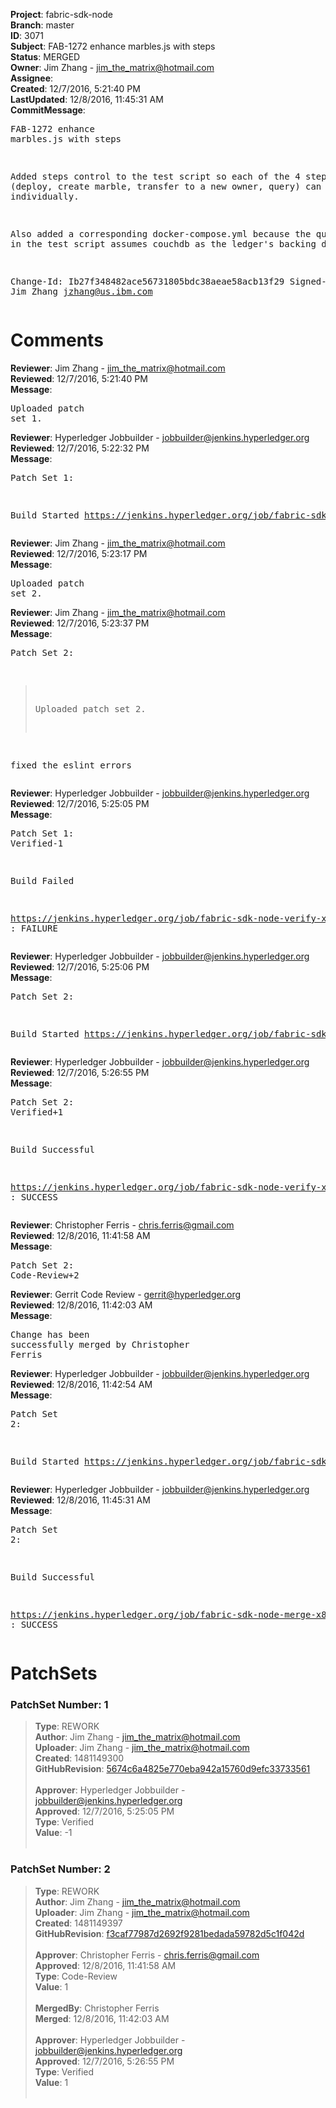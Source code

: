 <strong>Project</strong>: fabric-sdk-node<br><strong>Branch</strong>: master<br><strong>ID</strong>: 3071<br><strong>Subject</strong>: FAB-1272 enhance marbles.js with steps<br><strong>Status</strong>: MERGED<br><strong>Owner</strong>: Jim Zhang - jim_the_matrix@hotmail.com<br><strong>Assignee</strong>:<br><strong>Created</strong>: 12/7/2016, 5:21:40 PM<br><strong>LastUpdated</strong>: 12/8/2016, 11:45:31 AM<br><strong>CommitMessage</strong>:<br><pre>FAB-1272 enhance marbles.js with steps

Added steps control to the test script so each of the 4 steps
(deploy, create marble, transfer to a new owner, query) can
be performed individually.

Also added a corresponding docker-compose.yml because the
query step in the test script assumes couchdb as the ledger's
backing database.

Change-Id: Ib27f348482ace56731805bdc38aeae58acb13f29
Signed-off-by: Jim Zhang <jzhang@us.ibm.com>
</pre><h1>Comments</h1><strong>Reviewer</strong>: Jim Zhang - jim_the_matrix@hotmail.com<br><strong>Reviewed</strong>: 12/7/2016, 5:21:40 PM<br><strong>Message</strong>: <pre>Uploaded patch set 1.</pre><strong>Reviewer</strong>: Hyperledger Jobbuilder - jobbuilder@jenkins.hyperledger.org<br><strong>Reviewed</strong>: 12/7/2016, 5:22:32 PM<br><strong>Message</strong>: <pre>Patch Set 1:

Build Started https://jenkins.hyperledger.org/job/fabric-sdk-node-verify-x86_64/165/</pre><strong>Reviewer</strong>: Jim Zhang - jim_the_matrix@hotmail.com<br><strong>Reviewed</strong>: 12/7/2016, 5:23:17 PM<br><strong>Message</strong>: <pre>Uploaded patch set 2.</pre><strong>Reviewer</strong>: Jim Zhang - jim_the_matrix@hotmail.com<br><strong>Reviewed</strong>: 12/7/2016, 5:23:37 PM<br><strong>Message</strong>: <pre>Patch Set 2:

> Uploaded patch set 2.

fixed the eslint errors</pre><strong>Reviewer</strong>: Hyperledger Jobbuilder - jobbuilder@jenkins.hyperledger.org<br><strong>Reviewed</strong>: 12/7/2016, 5:25:05 PM<br><strong>Message</strong>: <pre>Patch Set 1: Verified-1

Build Failed 

https://jenkins.hyperledger.org/job/fabric-sdk-node-verify-x86_64/165/ : FAILURE</pre><strong>Reviewer</strong>: Hyperledger Jobbuilder - jobbuilder@jenkins.hyperledger.org<br><strong>Reviewed</strong>: 12/7/2016, 5:25:06 PM<br><strong>Message</strong>: <pre>Patch Set 2:

Build Started https://jenkins.hyperledger.org/job/fabric-sdk-node-verify-x86_64/166/</pre><strong>Reviewer</strong>: Hyperledger Jobbuilder - jobbuilder@jenkins.hyperledger.org<br><strong>Reviewed</strong>: 12/7/2016, 5:26:55 PM<br><strong>Message</strong>: <pre>Patch Set 2: Verified+1

Build Successful 

https://jenkins.hyperledger.org/job/fabric-sdk-node-verify-x86_64/166/ : SUCCESS</pre><strong>Reviewer</strong>: Christopher Ferris - chris.ferris@gmail.com<br><strong>Reviewed</strong>: 12/8/2016, 11:41:58 AM<br><strong>Message</strong>: <pre>Patch Set 2: Code-Review+2</pre><strong>Reviewer</strong>: Gerrit Code Review - gerrit@hyperledger.org<br><strong>Reviewed</strong>: 12/8/2016, 11:42:03 AM<br><strong>Message</strong>: <pre>Change has been successfully merged by Christopher Ferris</pre><strong>Reviewer</strong>: Hyperledger Jobbuilder - jobbuilder@jenkins.hyperledger.org<br><strong>Reviewed</strong>: 12/8/2016, 11:42:54 AM<br><strong>Message</strong>: <pre>Patch Set 2:

Build Started https://jenkins.hyperledger.org/job/fabric-sdk-node-merge-x86_64/47/</pre><strong>Reviewer</strong>: Hyperledger Jobbuilder - jobbuilder@jenkins.hyperledger.org<br><strong>Reviewed</strong>: 12/8/2016, 11:45:31 AM<br><strong>Message</strong>: <pre>Patch Set 2:

Build Successful 

https://jenkins.hyperledger.org/job/fabric-sdk-node-merge-x86_64/47/ : SUCCESS</pre><h1>PatchSets</h1><h3>PatchSet Number: 1</h3><blockquote><strong>Type</strong>: REWORK<br><strong>Author</strong>: Jim Zhang - jim_the_matrix@hotmail.com<br><strong>Uploader</strong>: Jim Zhang - jim_the_matrix@hotmail.com<br><strong>Created</strong>: 1481149300<br><strong>GitHubRevision</strong>: [5674c6a4825e770eba942a15760d9efc33733561](https://github.com/hyperledger/fabric-sdk-node/commit/5674c6a4825e770eba942a15760d9efc33733561)<br><br><strong>Approver</strong>: Hyperledger Jobbuilder - jobbuilder@jenkins.hyperledger.org<br><strong>Approved</strong>: 12/7/2016, 5:25:05 PM<br><strong>Type</strong>: Verified<br><strong>Value</strong>: -1<br><br></blockquote><h3>PatchSet Number: 2</h3><blockquote><strong>Type</strong>: REWORK<br><strong>Author</strong>: Jim Zhang - jim_the_matrix@hotmail.com<br><strong>Uploader</strong>: Jim Zhang - jim_the_matrix@hotmail.com<br><strong>Created</strong>: 1481149397<br><strong>GitHubRevision</strong>: [f3caf77987d2692f9281bedada59782d5c1f042d](https://github.com/hyperledger/fabric-sdk-node/commit/f3caf77987d2692f9281bedada59782d5c1f042d)<br><br><strong>Approver</strong>: Christopher Ferris - chris.ferris@gmail.com<br><strong>Approved</strong>: 12/8/2016, 11:41:58 AM<br><strong>Type</strong>: Code-Review<br><strong>Value</strong>: 1<br><br><strong>MergedBy</strong>: Christopher Ferris<br><strong>Merged</strong>: 12/8/2016, 11:42:03 AM<br><br><strong>Approver</strong>: Hyperledger Jobbuilder - jobbuilder@jenkins.hyperledger.org<br><strong>Approved</strong>: 12/7/2016, 5:26:55 PM<br><strong>Type</strong>: Verified<br><strong>Value</strong>: 1<br><br></blockquote>